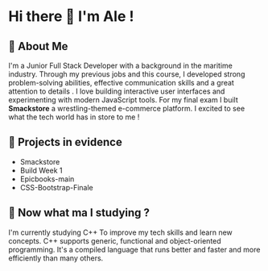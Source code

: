 # Hi there 👋 I'm Ale !

## 👋 About Me
I'm a Junior Full Stack Developer with a background in the maritime industry. 
Through my previous jobs and this course, I developed strong problem-solving abilities, effective communication skills and a great attention to details .
I love building interactive user interfaces and experimenting with modern JavaScript tools.
For my final exam I built **Smackstore** a wrestling-themed e-commerce platform.
I excited to see what the tech world has in store to me !

## 🔭 Projects in evidence

- Smackstore
- Build Week 1
- Epicbooks-main
- CSS-Bootstrap-Finale
<!--
**Alexojalo9615/Alexojalo9615** is a ✨ _special_ ✨ repository because its `README.md` (this file) appears on your GitHub profile.


Here are some ideas to get you started:

- 🔭 I’m currently working on ...
- 🌱 I’m currently learning ...
- 👯 I’m looking to collaborate on ...
- 🤔 I’m looking for help with ...
- 💬 Ask me about ...
- 📫 How to reach me: ...
- 😄 Pronouns: ...
- ⚡ Fun fact: ...
-->

## 🌱 Now what ma I studying ?
I'm currently studying C++ To improve my tech skills and learn new concepts. C++ supports generic, functional and object-oriented programming. It's a compiled language that runs better and faster and more efficiently than many others.

